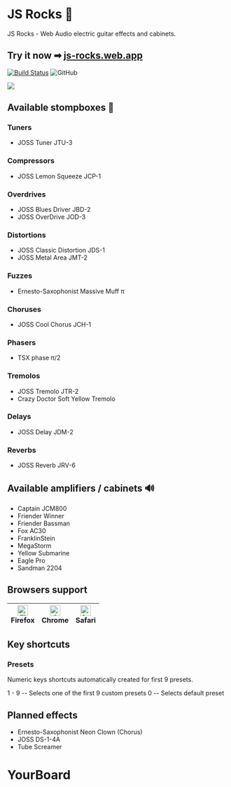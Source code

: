 # JS Rocks 🤘

JS Rocks - Web Audio electric guitar effects and cabinets.

## Try it now ➡ [js-rocks.web.app](https://js-rocks.web.app)

[![Build Status](https://travis-ci.org/vitaliy-bobrov/js-rocks.svg?branch=main)](https://travis-ci.org/vitaliy-bobrov/js-rocks) ![GitHub](https://img.shields.io/github/license/vitaliy-bobrov/js-rocks)

![](https://github.com/vitaliy-bobrov/js-rocks/blob/main/src/assets/og-image.jpg)

## Available stompboxes 🎸

### Tuners

- JOSS Tuner JTU-3

### Compressors

- JOSS Lemon Squeeze JCP-1

### Overdrives

- JOSS Blues Driver JBD-2
- JOSS OverDrive JOD-3

### Distortions

- JOSS Classic Distortion JDS-1
- JOSS Metal Area JMT-2

### Fuzzes

- Ernesto-Saxophonist Massive Muff π

### Choruses

- JOSS Cool Chorus JCH-1

### Phasers

- TSX phase π/2

### Tremolos

- JOSS Tremolo JTR-2
- Crazy Doctor Soft Yellow Tremolo

### Delays

- JOSS Delay JDM-2

### Reverbs

- JOSS Reverb JRV-6

## Available amplifiers / cabinets 🔊

- Captain JCM800
- Friender Winner
- Friender Bassman
- Fox AC30
- FranklinStein
- MegaStorm
- Yellow Submarine
- Eagle Pro
- Sandman 2204

## Browsers support

| [<img src="https://raw.githubusercontent.com/alrra/browser-logos/main/src/firefox/firefox_48x48.png" alt="Firefox" width="24px" height="24px" />](http://godban.github.io/browsers-support-badges/)</br>Firefox | [<img src="https://raw.githubusercontent.com/alrra/browser-logos/main/src/chrome/chrome_48x48.png" alt="Chrome" width="24px" height="24px" />](http://godban.github.io/browsers-support-badges/)</br>Chrome | [<img src="https://raw.githubusercontent.com/alrra/browser-logos/main/src/safari/safari_48x48.png" alt="Safari" width="24px" height="24px" />](http://godban.github.io/browsers-support-badges/)</br>Safari |
| --------------------------------------------------------------------------------------------------------------------------------------------------------------------------------------------------------------- | ----------------------------------------------------------------------------------------------------------------------------------------------------------------------------------------------------------- | ----------------------------------------------------------------------------------------------------------------------------------------------------------------------------------------------------------- |


## Key shortcuts

### Presets

Numeric keys shortcuts automatically created for first 9 presets.

1 - 9 -- Selects one of the first 9 custom presets
0 -- Selects default preset

## Planned effects

- Ernesto-Saxophonist Neon Clown (Chorus)
- JOSS DS-1-4A
- Tube Screamer
# YourBoard
